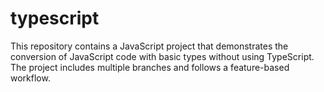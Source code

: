 # typescript
This repository contains a JavaScript project that demonstrates the conversion of JavaScript code with basic types without using TypeScript. The project includes multiple branches and follows a feature-based workflow.
